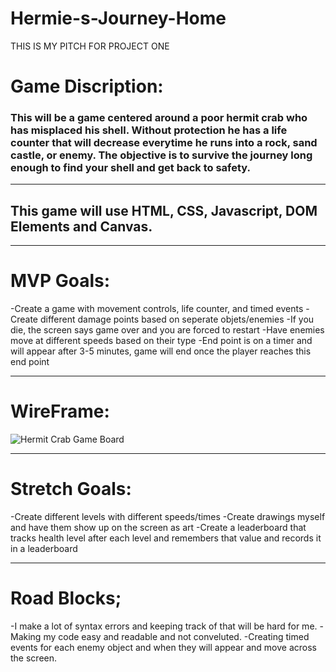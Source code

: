 # Hermie-s-Journey-Home

THIS IS MY PITCH FOR PROJECT ONE

# Game Discription:
### This will be a game centered around a poor hermit crab who has misplaced his shell. Without protection he has a life counter that will decrease everytime he runs into a rock, sand castle, or enemy. The objective is to survive the journey long enough to find your shell and get back to safety.
___
## This game will use HTML, CSS, Javascript, DOM Elements and Canvas. 
___
# MVP Goals:
-Create a game with movement controls, life counter, and timed events
-Create different damage points based on seperate objets/enemies
-If you die, the screen says game over and you are forced to restart
-Have enemies move at different speeds based on their type
-End point is on a timer and will appear after 3-5 minutes, game will end once the player reaches this end point
___
# WireFrame:
![Hermit Crab Game Board](https://i.postimg.cc/RZw35sm4/Screen-Shot-2022-08-22-at-9-22-37-AM.png)
___
# Stretch Goals:
-Create different levels with different speeds/times
-Create drawings myself and have them show up on the screen as art 
-Create a leaderboard that tracks health level after each level and remembers that value and records it in a leaderboard 
___
# Road Blocks;
-I make a lot of syntax errors and keeping track of that will be hard for me. 
-Making my code easy and readable and not conveluted.
-Creating timed events for each enemy object and when they will appear and move across the screen. 